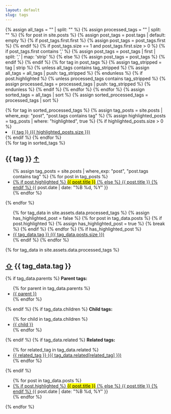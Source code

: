```yaml
---
layout: default
slug: tags
---
```

{% assign all_tags = "" | split: "" %}
{% assign processed_tags = "" | split: "" %}
{% for post in site.posts %}
  {% assign post_tags = post.tags | default: empty %}
  {% if post_tags.first.first %}
    {% assign post_tags = post_tags.first %}
  {% endif %}
  {% if post_tags.size == 1 and post_tags.first.size > 0 %}
    {% if post_tags.first contains ',' %}
      {% assign post_tags = post_tags | first | split: ',' | map: 'strip' %}
    {% else %}
      {% assign post_tags = post_tags %}
    {% endif %}
  {% endif %}
  {% for tag in post_tags %}
    {% assign tag_stripped = tag | strip %}
    {% unless all_tags contains tag_stripped %}
      {% assign all_tags = all_tags | push: tag_stripped %}
    {% endunless %}
    {% if post.highlighted %}
      {% unless processed_tags contains tag_stripped %}
        {% assign processed_tags = processed_tags | push: tag_stripped %}
      {% endunless %}
    {% endif %}
  {% endfor %}
{% endfor %}
{% assign sorted_tags = all_tags | sort %}
{% assign sorted_processed_tags = processed_tags | sort %}

  <aside class="tag-list" aria-label="List of all tags">
    {% for tag in sorted_processed_tags %}
      {% assign tag_posts = site.posts | where_exp: "post", "post.tags contains tag" %}
      {% assign highlighted_posts = tag_posts | where: "highlighted", true %}
      {% if highlighted_posts.size > 0 %}
        <li>
          <a href="#{{ tag | slugify }}" aria-label="Tag {{ tag }} with {{ highlighted_posts.size }} highlighted posts">
            {{ tag }} ({{ highlighted_posts.size }})
          </a>
        </li>
      {% endif %}
    {% endfor %}
  </aside>

  <div class="tagged-posts">
    {% for tag in sorted_tags %}
      <section id="{{ tag | slugify }}" aria-labelledby="{{ tag | slugify }}-heading">
        <h2 id="{{ tag | slugify }}-heading">
          {{ tag }}
          <a href="#" class="back-to-top" aria-label="Back to top">&uarr;</a>
        </h2>
        <ul>
          {% assign tag_posts = site.posts | where_exp: "post", "post.tags contains tag" %}
          {% for post in tag_posts %}
            <li>
              <a href="{{ post.url | relative_url }}">
                {% if post.highlighted %}
                  <mark>{{ post.title }}</mark>
                {% else %}
                  {{ post.title }}
                {% endif %}
              </a>
              <time datetime="{{ post.date | date_to_xmlschema }}">{{ post.date | date: "%B %d, %Y" }}</time>
            </li>
          {% endfor %}
        </ul>        
      </section>
    {% endfor %}
  </div>
<aside class="tag-list" aria-label="List of all tags">
    <ul>
        {% for tag_data in site.assets.data.processed_tags %}
        {% assign has_highlighted_post = false %}
        {% for post in tag_data.posts %}
        {% if post.highlighted %}
        {% assign has_highlighted_post = true %}
        {% break %}
        {% endif %}
        {% endfor %}
        {% if has_highlighted_post %}
        <li>
            <a href="#{{ tag_data.tag | slugify }}" aria-label="Tag {{ tag_data.tag }} with {{ tag_data.posts.size }} posts">
                {{ tag_data.tag }} ({{ tag_data.posts.size }})
            </a>
        </li>
        {% endif %}
        {% endfor %}
    </ul>
</aside>
<div class="tagged-posts">
    {% for tag_data in site.assets.data.processed_tags %}
    <aside id="{{ tag_data.tag | slugify }}" aria-labelledby="{{ tag_data.tag | slugify }}-heading">
        <h2 id="{{ tag_data.tag | slugify }}-heading">
            <a href="#" class="back-to-top" aria-label="Back to top">⇧</a>
            {{ tag_data.tag }}
        </h2>
        {% if tag_data.parents %}        
            <strong>Parent tags:</strong>
            <ul>
                {% for parent in tag_data.parents %}
                <li>
                    <a href="#{{ parent | slugify }}" aria-label="Parent tag {{ parent }}">{{ parent }}</a>
                </li>
                {% endfor %}
            </ul>
        {% endif %}
        {% if tag_data.children %}
      <strong>Child tags:</strong>
            <ul>
                {% for child in tag_data.children %}
                <li>
                    <a href="#{{ child | slugify }}" aria-label="Child tag {{ child }}">{{ child }}</a>
                </li>
                {% endfor %}
            </ul>
      {% endif %}
        {% if tag_data.related %}
      <strong>Related tags:</strong>
            <ul>
                {% for related_tag in tag_data.related %}
                <li>
                    <a href="#{{ related_tag | slugify }}" aria-label="Related tag {{ related_tag }}">
                        {{ related_tag }} ({{ tag_data.related[related_tag] }})
                    </a>
                </li>
                {% endfor %}
            </ul>
      {% endif %}
        <ul>
            {% for post in tag_data.posts %}
            <li>
                <a href="{{ post.url }}">
                    {% if post.highlighted %}
                    <mark>{{ post.title }}</mark>
                    {% else %}
                    {{ post.title }}
                    {% endif %}
                </a>
                <time datetime="{{ post.date | date_to_xmlschema }}">{{ post.date | date: "%B %d, %Y" }}</time>
            </li>
            {% endfor %}
        </ul>
    </aside>
    {% endfor %}
</div>
